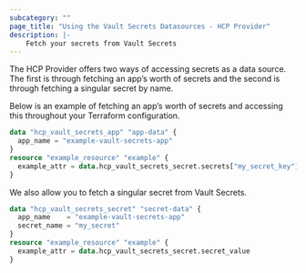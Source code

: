 ```yaml
---
subcategory: ""
page_title: "Using the Vault Secrets Datasources - HCP Provider"
description: |-
    Fetch your secrets from Vault Secrets
---
```


The HCP Provider offers two ways of accessing secrets as a data source. The first is through fetching an app’s worth of secrets and the second is through fetching a singular secret by name.

Below is an example of fetching an app’s worth of secrets and accessing this throughout your Terraform configuration.

```terraform
data "hcp_vault_secrets_app" "app-data" {
  app_name = "example-vault-secrets-app"
}
resource "example_resource" "example" {
  example_attr = data.hcp_vault_secrets_secret.secrets["my_secret_key"]
}
```

We also allow you to fetch a singular secret from Vault Secrets.

```terraform
data "hcp_vault_secrets_secret" "secret-data" {
  app_name    = "example-vault-secrets-app"
  secret_name = "my_secret"
}
resource "example_resource" "example" {
  example_attr = data.hcp_vault_secrets_secret.secret_value
}
```

